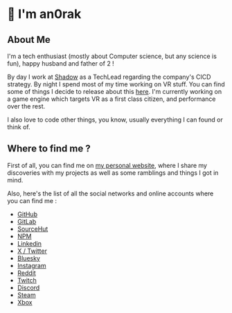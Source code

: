 # :wave: I'm an0rak

## About Me

I'm a tech enthusiast (mostly about Computer science, but any science is fun), happy husband and father of 2 !

By day I work at [Shadow](https://shadow.tech) as a TechLead regarding the company's CICD strategy. By night I spend most of my time working on VR stuff. You can find some of things I decide to release about this [here](https://github.com/kingdom-of-dreams). I'm currently working on a game engine which targets VR as a first class citizen, and performance over the rest.

I also love to code other things, you know, usually everything I can found or think of.

## Where to find me ?

First of all, you can find me on [my personal website](https://an0rak.dev), where I share my discoveries with my projects as well as some ramblings and things I got in mind.

Also, here's the list of all the social networks and online accounts where you can find me :

* [GitHub](https://github.com/an0rak-dev)
* [GitLab](https://gitlab.com/An0rak)
* [SourceHut](https://sr.ht/~an0rak/)
* [NPM](https://www.npmjs.com/~an0rak)
* [Linkedin](https://www.linkedin.com/in/sylvain-nieuwlandt/)
* [X / Twitter](https://x.com/an0rak_dev)
* [Bluesky](https://bsky.app/profile/an0rak.bsky.social)
* [Instagram](https://www.instagram.com/an0rak/)
* [Reddit](https://www.reddit.com/user/an0rak_dev/)
* [Twitch](https://www.twitch.tv/an0rak_dev)
* [Discord](https://discord.com/users/403262626064367616)
* [Steam](https://steamcommunity.com/id/an0rakdev/)
* [Xbox](https://www.xbox.com/fr-FR/play/user/an0rakdev)
